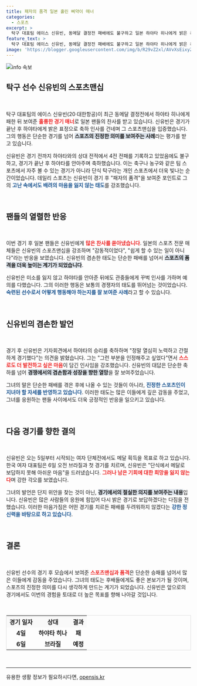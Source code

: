 ```yaml
---
title: 패자의 품격 일본 홀린 삐약이 매너
categories:
  - 스포츠
excerpt: >
  탁구 대표팀 에이스 신유빈, 동메달 결정전 패배에도 불구하고 일본 하야타 히나에게 밝은 축하 인사를 건네며 감동의 순간을 연출! 패자의 품격을 보여준 그의 매너가 일본 팬들의 찬사를 받고 있다.
feature_text: >
  탁구 대표팀 에이스 신유빈, 동메달 결정전 패배에도 불구하고 일본 하야타 히나에게 밝은 축하 인사를 건네며 감동의 순간을 연출! 패자의 품격을 보여준 그의 매너가 일본 팬들의 찬사를 받고 있다.
image: 'https://blogger.googleusercontent.com/img/b/R29vZ2xl/AVvXsEixyZcFfHzMRdzZMjFBmAUKJYCLCGyLL1o632UiGVXcaFdKo_bkvkuCioo0uUKlGfBVcT3P84aROyZIXSBEx3Aw5nCQ3pTgDom1WDC4m8eifvWiAmWEEVb4x6G_l8C0QH225ldMjyaFvpxGEBGNO37VmDTDMHGhJPq73UglMfDca1-0aw/s1600/blogspot.png'
---
```


<p><img src="https://blogger.googleusercontent.com/img/b/R29vZ2xl/AVvXsEixyZcFfHzMRdzZMjFBmAUKJYCLCGyLL1o632UiGVXcaFdKo_bkvkuCioo0uUKlGfBVcT3P84aROyZIXSBEx3Aw5nCQ3pTgDom1WDC4m8eifvWiAmWEEVb4x6G_l8C0QH225ldMjyaFvpxGEBGNO37VmDTDMHGhJPq73UglMfDca1-0aw/s1600/blogspot.png" alt="info 속보" /></p>

<h2 data-ke-size="size26">탁구 선수 신유빈의 스포츠맨십</h2>

<p data-ke-size="size16">&nbsp;</p>

<p>탁구 대표팀의 에이스 신유빈(20·대한항공)이 최근 동메달 결정전에서 하야타 히나에게 패한 뒤 보여준 <b><span style="color: #ee2323;">훌륭한 경기 매너</span></b>로 일본 팬들의 찬사를 받고 있습니다. 신유빈은 경기가 끝난 후 하야타에게 밝은 표정으로 축하 인사를 건네며 그 스포츠맨십을 입증했습니다. 그의 행동은 단순한 경기를 넘어 <b><span style="background-color: #21538527;">스포츠의 진정한 의미를 보여주는 사례</span></b>라는 평가를 받고 있습니다. </p>

<p>신유빈은 경기 전까지 하야타와의 상대 전적에서 4전 전패를 기록하고 있었음에도 불구하고, 경기가 끝난 후 하야타를 안아주며 축하했습니다. 이는 축구나 농구와 같은 팀 스포츠에서 자주 볼 수 있는 경기가 아니라 단식 탁구라는 개인 스포츠에서 더욱 빛나는 순간이었습니다. 데일리 스포츠는 신유빈이 경기 후 "패자의 품격"을 보여준 포인트로 그의 <b><span style="color: #1a5490;">고난 속에서도 배려의 마음을 잃지 않는 태도</span></b>를 강조했습니다.</p>

<p data-ke-size="size16">&nbsp;</p>

<h2 data-ke-size="size26">팬들의 열렬한 반응</h2>

<p data-ke-size="size16">&nbsp;</p>

<p>이번 경기 후 일본 팬들은 신유빈에게 <b><span style="color: #ee2323;">많은 찬사를 쏟아냈습니다</span></b>. 일본의 스포츠 전문 매체들은 신유빈의 스포츠맨십을 강조하며 "감동적이었다", "쉽게 할 수 있는 일이 아니다"라는 반응을 보였습니다. 신유빈의 겸손한 태도는 단순한 패배를 넘어서 <b><span style="background-color: #21538527;">스포츠의 품격을 더욱 높이는 계기가 되었습니다</span></b>. </p>

<p>신유빈은 미소를 잃지 않고 하야타를 안아준 뒤에도 관중들에게 꾸벅 인사를 가하며 예의를 다했습니다. 그의 이러한 행동은 보통의 경쟁자의 태도를 뛰어넘는 것이었습니다. <b><span style="color: #1a5490;">숙련된 선수로서 어떻게 행동해야 하는지를 잘 보여준 사례</span></b>라고 할 수 있습니다.</p>

<p data-ke-size="size16">&nbsp;</p>

<h2 data-ke-size="size26">신유빈의 겸손한 발언</h2>

<p data-ke-size="size16">&nbsp;</p>

<p>경기 후 신유빈은 기자회견에서 하야타의 승리를 축하하며 "정말 열심히 노력하고 간절하게 경기했다"는 의견을 밝혔습니다. 그는 "그런 부분을 인정해주고 싶었다"면서 <b><span style="color: #ee2323;">스스로도 더 발전하고 싶은 마음</span></b>이 담긴 인사임을 강조했습니다. 신유빈의 대답은 단순한 축하를 넘어 <b><span style="background-color: #21538527;">경쟁에서의 겸손함과 성장을 향한 열망</span></b>을 잘 보여주었습니다.</p>

<p>그녀의 말은 단순한 패배를 겪은 후에 나올 수 있는 것들이 아니라, <b><span style="color: #1a5490;">진정한 스포츠인이 지녀야 할 자세를 반영하고 있습니다</span></b>. 이러한 태도는 많은 이들에게 깊은 감동을 주었고, 그녀를 응원하는 팬들 사이에서도 더욱 긍정적인 반응을 일으키고 있습니다.</p>

<p data-ke-size="size16">&nbsp;</p>

<h2 data-ke-size="size26">다음 경기를 향한 결의</h2>

<p data-ke-size="size16">&nbsp;</p>

<p>신유빈은 오는 5일부터 시작되는 여자 단체전에서도 메달 획득을 목표로 하고 있습니다. 한국 여자 대표팀은 6일 오전 브라질과 첫 경기를 치르며, 신유빈은 "단식에서 메달로 보답하지 못해 아쉬운 마음"을 드러냈습니다. <b><span style="color: #ee2323;">그러나 남은 기회에 대한 희망을 잃지 않는다</span></b>며 강한 각오를 보였습니다.</p>

<p>그녀의 발언은 단지 위안을 찾는 것이 아닌, <b><span style="background-color: #21538527;">경기에서의 절실한 의지를 보여주는 내용</span></b>입니다. 신유빈은 많은 사람들의 응원에 힘입어 다시 밝은 경기로 보답하겠다는 다짐을 전했습니다. 이러한 마음가짐은 어떤 경기를 치르든 패배를 두려워하지 않겠다는 <b><span style="color: #1a5490;">강한 정신력을 바탕으로 하고 있습니다</span></b>.</p>

<p data-ke-size="size16">&nbsp;</p>

<h2 data-ke-size="size26">결론</h2>

<p data-ke-size="size16">&nbsp;</p>

<p>신유빈 선수의 경기 후 모습에서 보여준 <b><span style="color: #ee2323;">스포츠맨십과 품격</span></b>은 단순한 승패를 넘어서 많은 이들에게 감동을 주었습니다. 그녀의 태도는 후배들에게도 좋은 본보기가 될 것이며, 스포츠의 진정한 의미를 다시 생각하게 만드는 계기가 되었습니다. 신유빈은 앞으로의 경기에서도 이번의 경험을 토대로 더 높은 목표를 향해 나아갈 것입니다.</p>

<p data-ke-size="size16">&nbsp;</p>

<table style="width: 100%; border: 1px solid #dddddd; border-collapse: collapse;">
    <tr style="background-color: #f9f9f9;">
        <th style="text-align: center;">경기 일자</th>
        <th style="text-align: center;">상대</th>
        <th style="text-align: center;">결과</th>
    </tr>
    <tr>
        <td style="text-align: center; height: 17px;"><b>4일</b></td>
        <td style="text-align: center; height: 17px;"><b>하야타 히나</b></td>
        <td style="text-align: center; height: 17px;"><b>패</b></td>
    </tr>
    <tr>
        <td style="text-align: center; height: 17px;"><b>6일</b></td>
        <td style="text-align: center; height: 17px;"><b>브라질</b></td>
        <td style="text-align: center; height: 17px;"><b>예정</b></td>
    </tr>
</table>

<p data-ke-size="size16">&nbsp;</p>

<hr />
유용한 생활 정보가 필요하시다면, <a href="https://opensis.kr" rel="dofollow">opensis.kr</a>


